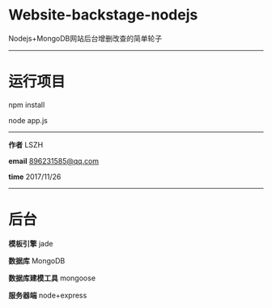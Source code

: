 # Website-backstage-nodejs

Nodejs+MongoDB网站后台增删改查的简单轮子

------------------- 

# 运行项目

npm install

node app.js

------------------- 

**作者**  LSZH 

**email** 896231585@qq.com 

**time**  2017/11/26 

------------------- 

# 后台 


**模板引擎**  jade 


**数据库**  MongoDB 


**数据库建模工具** mongoose 


**服务器端**  node+express 
